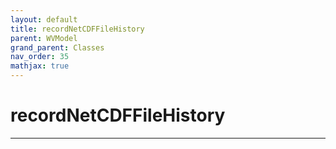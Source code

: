 ```yaml
---
layout: default
title: recordNetCDFFileHistory
parent: WVModel
grand_parent: Classes
nav_order: 35
mathjax: true
---
```


#  recordNetCDFFileHistory




---

